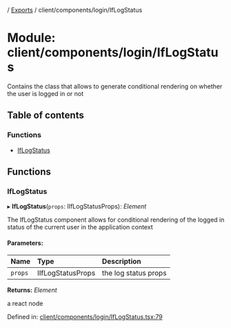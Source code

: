 [](../README.md) / [Exports](../modules.md) / client/components/login/IfLogStatus

# Module: client/components/login/IfLogStatus

Contains the class that allows to generate conditional rendering
on whether the user is logged in or not

## Table of contents

### Functions

- [IfLogStatus](client_components_login_iflogstatus.md#iflogstatus)

## Functions

### IfLogStatus

▸ **IfLogStatus**(`props`: IIfLogStatusProps): *Element*

The IfLogStatus component allows for conditional rendering of the
logged in status of the current user in the application context

#### Parameters:

Name | Type | Description |
:------ | :------ | :------ |
`props` | IIfLogStatusProps | the log status props   |

**Returns:** *Element*

a react node

Defined in: [client/components/login/IfLogStatus.tsx:79](https://github.com/onzag/itemize/blob/0e9b128c/client/components/login/IfLogStatus.tsx#L79)
